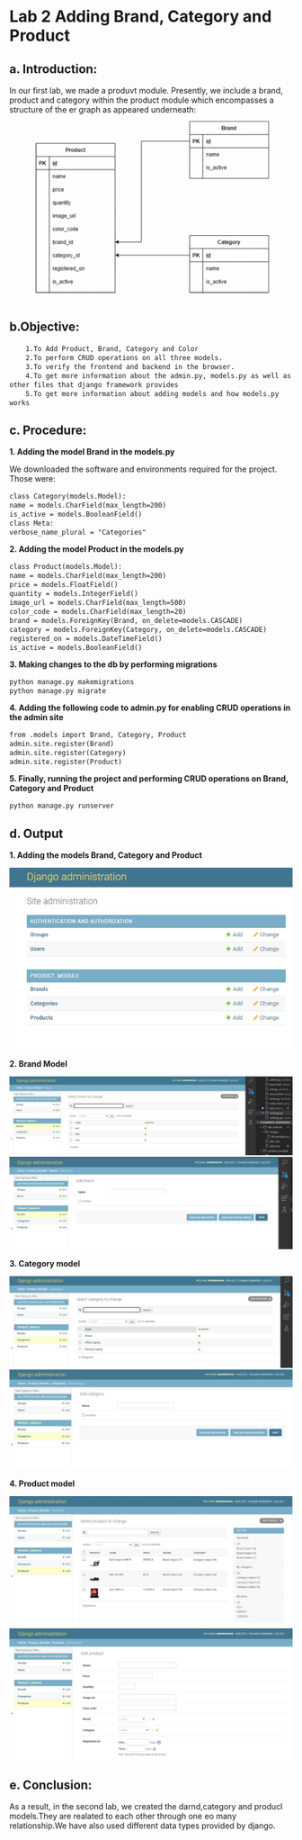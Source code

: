 # Lab 2 Adding Brand, Category and Product


  ## a. Introduction:
  
  In our first lab, we made a produvt module. Presently, we include a brand, product and category within the product module which encompasses a structure of the er graph as appeared underneath:
  ![Screenshot1](https://github.com/BabeenDangol/Ecommerce_BabinDangol/blob/main/lab_manual/images/ER-product_module.png?raw%3Dtrue)
  
   ## b.Objective: 
 
        1.To Add Product, Brand, Category and Color
        2.To perform CRUD operations on all three models.  
        3.To verify the frontend and backend in the browser. 
        4.To get more information about the admin.py, models.py as well as other files that django framework provides
        5.To get more information about adding models and how models.py works

  ## c. Procedure:

**1. Adding the model Brand in the models.py**

  We downloaded the software and environments required for the project. Those were:

    class Category(models.Model):
    name = models.CharField(max_length=200)
    is_active = models.BooleanField()
    class Meta:
    verbose_name_plural = "Categories"

**2. Adding the model Product in the models.py**

    class Product(models.Model):
    name = models.CharField(max_length=200)
    price = models.FloatField()
    quantity = models.IntegerField()
    image_url = models.CharField(max_length=500)
    color_code = models.CharField(max_length=20)
    brand = models.ForeignKey(Brand, on_delete=models.CASCADE)
    category = models.ForeignKey(Category, on_delete=models.CASCADE)
    registered_on = models.DateTimeField()
    is_active = models.BooleanField()
      
      
 **3. Making changes to the db by performing migrations** 
 
    python manage.py makemigrations
    python manage.py migrate
              
  **4. Adding the following code to admin.py for enabling CRUD operations in the admin site**

    from .models import Brand, Category, Product
    admin.site.register(Brand)
    admin.site.register(Category)
    admin.site.register(Product)
  **5. Finally, running the project and performing CRUD operations on Brand, Category and Product**

    python manage.py runserver

    

  ## d. Output
  
  **1. Adding the models Brand, Category and Product**

  ![Screenshot1](https://github.com/BabeenDangol/Ecommerce_BabinDangol/blob/main/lab_manual/images/Screenshot%202022-06-12%20190129.jpg?raw%3Dtrue)
  
  
 **2. Brand Model**
 
   ![Screenshot2](https://github.com/BabeenDangol/Ecommerce_BabinDangol/blob/main/lab_manual/images/Screenshot%202022-06-12%20190201.jpg)
   ![ss3](https://github.com/BabeenDangol/Ecommerce_BabinDangol/blob/main/lab_manual/images/Screenshot%202022-06-12%20190219.jpg)

  **3. Category model**

   ![ss4](https://github.com/BabeenDangol/Ecommerce_BabinDangol/blob/main/lab_manual/images/Screenshot%202022-06-12%20190237.jpg?raw%3Dtrue)
   ![ss5](https://github.com/BabeenDangol/Ecommerce_BabinDangol/blob/main/lab_manual/images/Screenshot%202022-06-12%20190248.jpg?raw%3Dtrue)

 **4. Product model**

   ![ss6](https://github.com/BabeenDangol/Ecommerce_BabinDangol/blob/main/lab_manual/images/Screenshot%202022-06-12%20190306.jpg)
   ![ss7](https://github.com/BabeenDangol/Ecommerce_BabinDangol/blob/main/lab_manual/images/Screenshot%202022-06-12%20190321.jpg)

  ## e. Conclusion:

   As a result, in the second lab, we created the darnd,category and producl models.They are realated to each other through one eo many relationship.We have also used different data types provided by django.